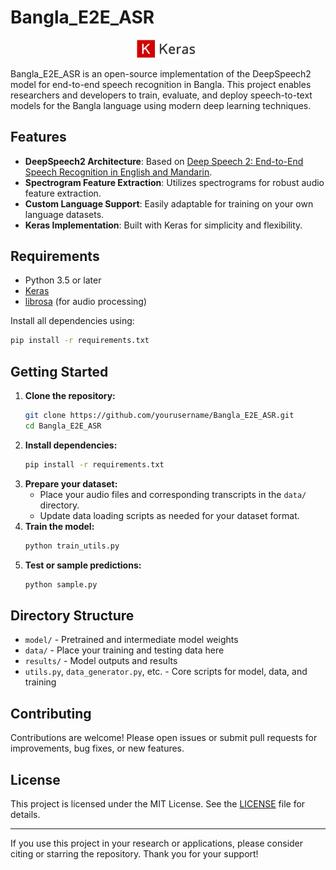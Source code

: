 # Bangla_E2E_ASR

<p align="center">
  <img src="image/keras.png" width="100" alt="Keras Logo">
</p>

Bangla_E2E_ASR is an open-source implementation of the DeepSpeech2 model for end-to-end speech recognition in Bangla. This project enables researchers and developers to train, evaluate, and deploy speech-to-text models for the Bangla language using modern deep learning techniques.

## Features

- **DeepSpeech2 Architecture**: Based on [Deep Speech 2: End-to-End Speech Recognition in English and Mandarin](https://arxiv.org/abs/1512.02595).
- **Spectrogram Feature Extraction**: Utilizes spectrograms for robust audio feature extraction.
- **Custom Language Support**: Easily adaptable for training on your own language datasets.
- **Keras Implementation**: Built with Keras for simplicity and flexibility.

## Requirements

- Python 3.5 or later
- [Keras](https://keras.io/)
- [librosa](https://librosa.org/) (for audio processing)

Install all dependencies using:

```bash
pip install -r requirements.txt
```

## Getting Started

1. **Clone the repository:**
   ```bash
   git clone https://github.com/yourusername/Bangla_E2E_ASR.git
   cd Bangla_E2E_ASR
   ```
2. **Install dependencies:**
   ```bash
   pip install -r requirements.txt
   ```
3. **Prepare your dataset:**
   - Place your audio files and corresponding transcripts in the `data/` directory.
   - Update data loading scripts as needed for your dataset format.
4. **Train the model:**
   ```bash
   python train_utils.py
   ```
5. **Test or sample predictions:**
   ```bash
   python sample.py
   ```

## Directory Structure

- `model/` - Pretrained and intermediate model weights
- `data/` - Place your training and testing data here
- `results/` - Model outputs and results
- `utils.py`, `data_generator.py`, etc. - Core scripts for model, data, and training

## Contributing

Contributions are welcome! Please open issues or submit pull requests for improvements, bug fixes, or new features.

## License

This project is licensed under the MIT License. See the [LICENSE](LICENSE) file for details.

---

If you use this project in your research or applications, please consider citing or starring the repository. Thank you for your support!
